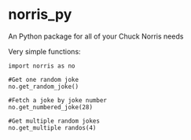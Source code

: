 # norris_py
An Python package for all of your Chuck Norris needs

Very simple functions:

```{Python}
import norris as no

#Get one random joke
no.get_random_joke()

#Fetch a joke by joke number
no.get_numbered_joke(28)

#Get multiple random jokes
no.get_multiple randos(4)

```
